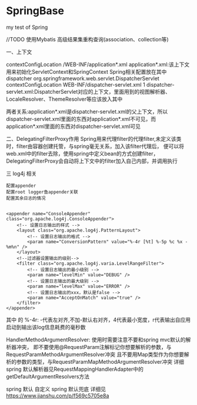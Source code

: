 # SpringBase
my test of Spring 

//TODO
使用Mybatis 高级结果集重构查询(association、collection等)



一、上下文

<context-param>
        <param-name>contextConfigLocation</param-name>
        <param-value>
            /WEB-INF/application*.xml
        </param-value>
</context-param>
application*.xml:该上下文用来初始化ServletContext和SpringContext
Spring相关配置放在其中


<servlet>
    <servlet-name>dispatcher</servlet-name>
    <servlet-class>org.springframework.web.servlet.DispatcherServlet</servlet-class>
    <init-param>
        <param-name>contextConfigLocation</param-name>
        <param-value>WEB-INF/dispatcher-servlet.xml</param-value>
    </init-param>
    <load-on-startup>1</load-on-startup>
</servlet>
dispatcher-servlet.xml:DispatcherServlet对应的上下文，里面用到的视图解析器、
LocaleResolver、ThemeResolver等应该放入其中

两者关系:application*.xml是dispatcher-servlet.xml的父上下文，所以dispatcher-servlet.xml里面的东西对application*.xml不可见，而application*.xml里面的东西对dispatcher-servlet.xml可见

二、DelegatingFilterProxy作用
Spring用来代理filter的代理filter,未定义该类时，filter由容器创建托管，与spring毫无关系，加入该filter代理后，
便可以将web.xml中的filter去除，使用spring中定义bean的方式创建filter，DelegatingFilterProxy会自动将上下文中的filter加入自己内部，并调用执行

三 log4j 相关

    配置appender
    配置root logger鱼appender关联
    配置其余日志的情况


    <appender name="ConsoleAppender" class="org.apache.log4j.ConsoleAppender">
        <!-- 设置日志输出的样式 -->
        <layout class="org.apache.log4j.PatternLayout">
            <!-- 设置日志输出的格式 -->
            <param name="ConversionPattern" value="%-4r [%t] %-5p %c %x - %m%n" />
        </layout>
        <!--过滤器设置输出的级别-->
        <filter class="org.apache.log4j.varia.LevelRangeFilter">
            <!-- 设置日志输出的最小级别 -->
            <param name="levelMin" value="DEBUG" />
            <!-- 设置日志输出的最大级别 -->
            <param name="levelMax" value="ERROR" />
            <!-- 设置日志输出的xxx，默认是false -->
            <param name="AcceptOnMatch" value="true" />
        </filter>
    </appender>

其中 <param name="ConversionPattern" value="%-4r [%t] %-5p %c %x - %m%n" />的
%-4r: -代表左对齐,不加-默认右对齐，4代表最小宽度，r代表输出自应用启动到输出该log信息耗费的毫秒数
                                 

HandlerMethodArgumentResolver:
使用时需要注意不要和spring mvc默认的解析器冲突，
即不要使用@RequestParam注解标记你想要解析的参数，与RequestParamMethodArgumentResolver冲突
且不要用Map类型作为你想要解析的参数的类型，与RequestParamMapMethodArgumentResolver冲突
详细spring 默认解析器见RequestMappingHandlerAdapter中的 getDefaultArgumentResolvers方法

spring 默认
自定义
spring 默认兜底
详细见 https://www.jianshu.com/p/f569c5705e8a



